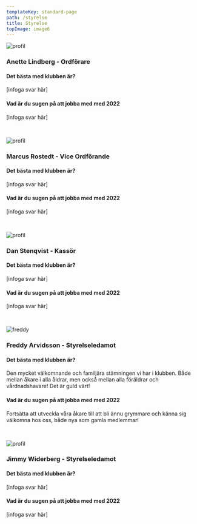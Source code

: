 ```yaml
---
templateKey: standard-page
path: /styrelse
title: Styrelse
topImage: image6
---
```


![profil](/img/profile.png#left)
### Anette Lindberg - Ordförare 
#### Det bästa med klubben är?
[infoga svar här]
#### Vad är du sugen på att jobba med med 2022
[infoga svar här]

<br class="clear"/>

![profil](/img/profile.png#left)
### Marcus Rostedt - Vice Ordförande
#### Det bästa med klubben är?
[infoga svar här]
#### Vad är du sugen på att jobba med med 2022
[infoga svar här]

<br class="clear"/>

![profil](/img/dan.jpg#left)
### Dan Stenqvist - Kassör
#### Det bästa med klubben är?
[infoga svar här]
#### Vad är du sugen på att jobba med med 2022
[infoga svar här]

<br class="clear"/>

![freddy](/img/freddy.jpg#left)
### Freddy Arvidsson - Styrelseledamot
#### Det bästa med klubben är?
Den mycket välkomnande och familjära stämningen vi har i klubben. Både mellan åkare i alla åldrar, men också mellan alla föräldrar och vårdnadshavare! Det är guld värt!
#### Vad är du sugen på att jobba med med 2022
Fortsätta att utveckla våra åkare till att bli ännu grymmare och känna sig välkomna hos oss, både nya som gamla medlemmar!

<br class="clear"/>

![profil](/img/jimmy.jpg#left)
### Jimmy Widerberg - Styrelseledamot
#### Det bästa med klubben är?
[infoga svar här]
#### Vad är du sugen på att jobba med med 2022
[infoga svar här]

<br class="clear"/>
